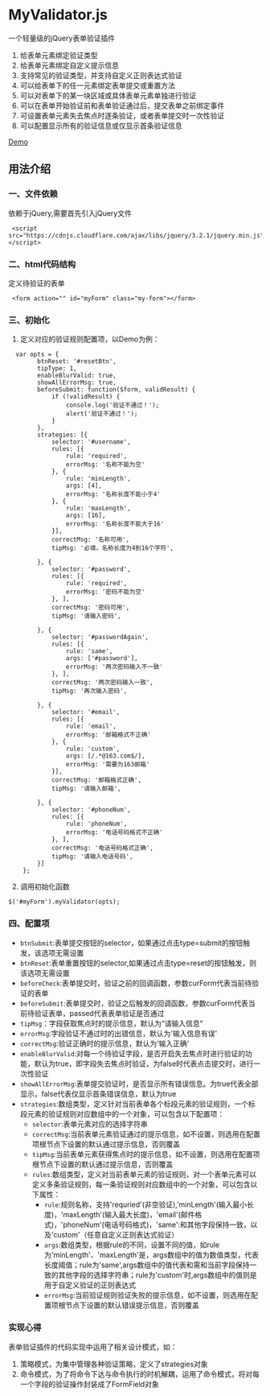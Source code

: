 # MyValidator.js
一个轻量级的jQuery表单验证插件  
1. 给表单元素绑定验证类型
2. 给表单元素绑定自定义提示信息
2. 支持常见的验证类型，并支持自定义正则表达式验证
3. 可以给表单下的任一元素绑定表单提交或重置方法
4. 可以对表单下的某一块区域或具体表单元素单独进行验证
5. 可以在表单开始验证前和表单验证通过后，提交表单之前绑定事件
7. 可设置表单元素失去焦点时逐条验证，或者表单提交时一次性验证
8. 可以配置显示所有的验证信息或仅显示首条验证信息


[Demo](https://bobofangwei.github.io/UIcomponnets/表单验证插件/myValidator/demo/index.html)
## 用法介绍
### 一、文件依赖
依赖于jQuery,需要首先引入jQuery文件
```
 <script src="https://cdnjs.cloudflare.com/ajax/libs/jquery/3.2.1/jquery.min.js"></script>
```
### 二、html代码结构
定义待验证的表单
```
 <form action="" id="myForm" class="my-form"></form>
```
### 三、初始化
1. 定义对应的验证规则配置项，以Demo为例：
```
  var opts = {
        btnReset: '#resetBtn',
        tipType: 1,
        enableBlurValid: true,
        showAllErrorMsg: true,
        beforeSubmit: function($form, validResult) {
            if (!validResult) {
                console.log('验证不通过！');
                alert('验证不通过！');
            }
        },
        strategies: [{
            selector: '#username',
            rules: [{
                rule: 'required',
                errorMsg: '名称不能为空'
            }, {
                rule: 'minLength',
                args: [4],
                errorMsg: '名称长度不能小于4'
            }, {
                rule: 'maxLength',
                args: [16],
                errorMsg: '名称长度不能大于16'
            }],
            correctMsg: '名称可用',
            tipMsg: '必填，名称长度为4到16个字符',

        }, {
            selector: '#password',
            rules: [{
                rule: 'required',
                errorMsg: '密码不能为空'
            }, ],
            correctMsg: '密码可用',
            tipMsg: '请输入密码',

        }, {
            selector: '#passwordAgain',
            rules: [{
                rule: 'same',
                args: ['#password'],
                errorMsg: '两次密码输入不一致'
            }, ],
            correctMsg: '两次密码输入一致',
            tipMsg: '再次输入密码',

        }, {
            selector: '#email',
            rules: [{
                rule: 'email',
                errorMsg: '邮箱格式不正确'
            }, {
                rule: 'custom',
                args: [/.*@163.com$/],
                errorMsg: '需要为163邮箱'
            }],
            correctMsg: '邮箱格式正确',
            tipMsg: '请输入邮箱',

        }, {
            selector: '#phoneNum',
            rules: [{
                rule: 'phoneNum',
                errorMsg: '电话号码格式不正确'
            }, ],
            correctMsg: '电话号码格式正确',
            tipMsg: '请输入电话号码',
        }]
    };

```
2. 调用初始化函数
```
$('#myForm').myValidator(opts);
```
### 四、配置项
+ `btnSubmit`:表单提交按钮的selector，如果通过点击type=submit的按钮触发，该选项无需设置
+ `btnReset`:表单重置按钮的selector,如果通过点击type=reset的按钮触发，则该选项无需设置
+ `beforeCheck`:表单提交时，验证之前的回调函数，参数curForm代表当前待验证的表单
+ `beforeSubmit`:表单提交时，验证之后触发的回调函数，参数curForm代表当前待验证表单，passed代表表单验证是否通过
+ `tipMsg`：字段获取焦点时的提示信息，默认为“请输入信息”
+ `errorMsg`:字段验证不通过时的出错信息，默认为'输入信息有误'
+ `correctMsg`:验证正确时的提示信息，默认为'输入正确'
+ `enableBlurValid`:对每一个待验证字段，是否开启失去焦点时进行验证的功能，默认为true，即字段失去焦点时验证，为false时代表点击提交时，进行一次性验证
+ `showAllErrorMsg`:表单提交验证时，是否显示所有错误信息。为true代表全部显示，false代表仅显示首条错误信息，默认为true
+ `strategies`:数组类型，定义针对当前表单各个标段元素的验证规则，一个标段元素的验证规则对应数组中的一个对象，可以包含以下配置项：
    + `selector`:表单元素对应的选择字符串
    + `correctMsg`:当前表单元素验证通过的提示信息，如不设置，则选用在配置项根节点下设置的默认通过提示信息，否则覆盖
    + `tipMsg`:当前表单元素获得焦点时的提示信息，如不设置，则选用在配置项根节点下设置的默认通过提示信息，否则覆盖
    + `rules`:数组类型，定义对当前表单元素的验证规则，对一个表单元素可以定义多条验证规则，每一条验证规则对应数组中的一个对象，可以包含以下属性：
        + `rule`:规则名称，支持'requried'(非空验证),'minLength'(输入最小长度)，'maxLength'(输入最大长度)，'email'(邮件格式)，'phoneNum'(电话号码格式)，'same':和其他字段保持一致，以及'custom'（任意自定义正则表达式验证）
        + `args`:数组类型，根据rule的不同，设置不同的值，如rule为'minLength'、'maxLength'是，args数组中的值为数值类型，代表长度阈值；rule为'same',args数组中的值代表和需和当前字段保持一致的其他字段的选择字符串；rule为'custom'时,args数组中的值则是用于自定义验证的正则表达式
        + `errorMsg`:当前验证规则验证失败的提示信息，如不设置，则选用在配置项根节点下设置的默认错误提示信息，否则覆盖

### 实现心得
表单验证插件的代码实现中运用了相关设计模式，如：
1. 策略模式，为集中管理各种验证策略，定义了strategies对象
2. 命令模式，为了将命令下达与命令执行的时机解耦，运用了命令模式，将对每一个字段的验证操作封装成了FormField对象



